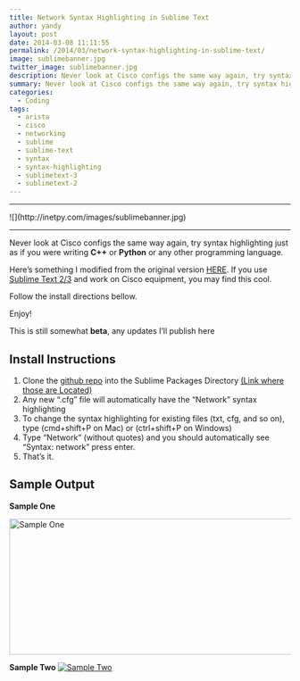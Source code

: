 ```yaml
---
title: Network Syntax Highlighting in Sublime Text
author: yandy
layout: post
date: 2014-03-08 11:11:55
permalink: /2014/03/network-syntax-highlighting-in-sublime-text/
image: sublimebanner.jpg
twitter_image: sublimebanner.jpg
description: Never look at Cisco configs the same way again, try syntax highlighting
summary: Never look at Cisco configs the same way again, try syntax highlighting just as if you were writing C++ or Python or any other programming language...
categories:
  - Coding
tags:
  - arista
  - cisco
  - networking
  - sublime
  - sublime-text
  - syntax
  - syntax-highlighting
  - sublimetext-3
  - sublimetext-2
---
```

<hr>
![](http://inetpy.com/images/sublimebanner.jpg)
<hr>

Never look at Cisco configs the same way again, try syntax highlighting just as if you were writing **C++** or **Python** or any other programming language.

Here’s something I modified from the original version <a href="https://github.com/tunnelsup/sublime-cisco-syntax" target="blank">HERE</a>. If you use <a href="http://www.sublimetext.com/2" target="blank">Sublime Text 2/3</a> and work on Cisco equipment, you may find this cool.

Follow the install directions bellow.

<!--more-->

Enjoy!

This is still somewhat **beta**, any updates I’ll publish here

## Install Instructions

1. Clone the <a href="https://github.com/IPyandy/sublNetworkSyntax" target="_blank">github repo</a> into the Sublime Packages Directory <a href="http://sublimetext.info/docs/en/basic_concepts.html" target="_blank">(Link where those are Located)</a>
2. Any  new “.cfg” file will automatically have the “Network” syntax highlighting
3. To change the syntax highlighting for existing files (txt, cfg, and so on), type (cmd+shift+P on Mac) or (ctrl+shift+P on Windows)
4. Type “Network” (without quotes) and you should automatically see “Syntax: network” press enter.
5. That’s it.

## Sample Output

**Sample One**

[<img id="img1" title="Sample One" alt="Sample One" src="http://inetpy.com/assets/images/subsample1.png" width="637" height="244" />][4]

**Sample Two** 
[ <img id="img2" title="Sample Two" alt="Sample Two" src="http://inetpy.com/assets/images/subsample2.png" />][5]

 [4]: http://inetpy.com/assets/images/subsample1.png
 [5]: http://inetpy.com/assets/images/subsample2.png